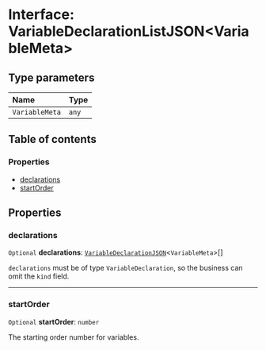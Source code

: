 # Interface: VariableDeclarationListJSON\<VariableMeta>

## Type parameters

| Name | Type |
| :------ | :------ |
| `VariableMeta` | `any` |

## Table of contents

### Properties

* [declarations](/en/auto-docs/variable-core/interfaces/VariableDeclarationListJSON.md#declarations)
* [startOrder](/en/auto-docs/variable-core/interfaces/VariableDeclarationListJSON.md#startorder)

## Properties

### declarations

`Optional` **declarations**: [`VariableDeclarationJSON`](/en/auto-docs/variable-core/types/VariableDeclarationJSON.md)<`VariableMeta`>\[]

`declarations` must be of type `VariableDeclaration`, so the business can omit the `kind` field.

***

### startOrder

`Optional` **startOrder**: `number`

The starting order number for variables.
